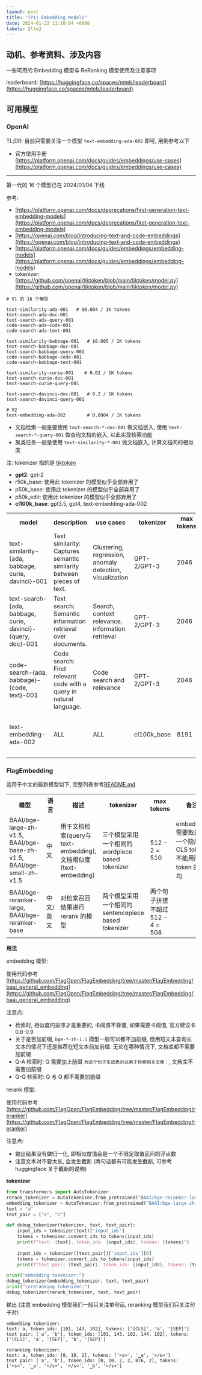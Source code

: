 ```yaml
---
layout: post
title: "(P1) Embedding Models"
date: 2024-01-23 11:10:04 +0800
labels: [llm]
---
```


## 动机、参考资料、涉及内容

一些可用的 Embedding 模型与 ReRanking 模型使用及注意事项

leaderboard: [https://huggingface.co/spaces/mteb/leaderboard](https://huggingface.co/spaces/mteb/leaderboard)

## 可用模型

### OpenAI

TL;DR: 目前只需要关注一个模型 `text-embedding-ada-002` 即可, 用例参考以下

- 官方使用手册[https://platform.openai.com/docs/guides/embeddings/use-cases](https://platform.openai.com/docs/guides/embeddings/use-cases)

-----

第一代的 16 个模型已在 2024/01/04 下线

参考:
- [https://platform.openai.com/docs/deprecations/first-generation-text-embedding-models](https://platform.openai.com/docs/deprecations/first-generation-text-embedding-models)
- [https://openai.com/blog/introducing-text-and-code-embeddings](https://openai.com/blog/introducing-text-and-code-embeddings)
- [https://platform.openai.com/docs/guides/embeddings/embedding-models](https://platform.openai.com/docs/guides/embeddings/embedding-models)
- tokenizer: [https://github.com/openai/tiktoken/blob/main/tiktoken/model.py](https://github.com/openai/tiktoken/blob/main/tiktoken/model.py)

```
# V1 的 16 个模型

text-similarity-ada-001   # $0.004 / 1K tokens
text-search-ada-doc-001
text-search-ada-query-001
code-search-ada-code-001
code-search-ada-text-001

text-similarity-babbage-001   # $0.005 / 1K tokens
text-search-babbage-doc-001
text-search-babbage-query-001
code-search-babbage-code-001
code-search-babbage-text-001

text-similarity-curie-001    # 0.02 / 1K tokens
text-search-curie-doc-001
text-search-curie-query-001

text-search-davinci-doc-001   # 0.2 / 1K tokens
text-search-davinci-query-001

# V2
text-embedding-ada-002        # 0.0004 / 1K tokens
```

- 文档检索一般是要使用 `text-search-*-doc-001` 做文档嵌入, 使用 `text-search-*-query-001` 做查询文档的嵌入, 以此实现检索功能
- 聚类任务一般是使用 `text-similarity-*-001` 做文档嵌入, 计算文档间的相似度

注: tokenizer 指的是 [tiktoken](https://github.com/openai/tiktoken/blob/main/tiktoken/model.py)

- **gpt2**: gpt-2
- r50k_base: 使用此 tokenizer 的模型似乎全部弃用了
- p50k_base: 使用此 tokenizer 的模型似乎全部弃用了
- p50k_edit: 使用此 tokenizer 的模型似乎全部弃用了
- **cl100k_base**: gpt3.5, gpt4, text-embedding-ada-002

<table>
<tr>
    <th>model</th>
    <th>description</th>
    <th>use cases</th>
    <th>tokenizer</th>
    <th>max tokens</th>
    <th>备注</th>
</tr>
<tr>
    <td>text-similarity-{ada, babbage, curie, davinci}-001</td>
    <td>Text similarity: Captures semantic similarity between pieces of text.</td>
    <td>Clustering, regression, anomaly detection, visualization</td>
    <td>GPT-2/GPT-3</td>
    <td>2046</td>
    <td>归一化余弦相似度</td>
</tr>
<tr>
    <td>text-search-{ada, babbage, curie, davinci}-{query, doc}-001</td>
    <td>Text search: Semantic information retrieval over documents.</td>
    <td>Search, context relevance, information retrieval</td>
    <td>GPT-2/GPT-3</td>
    <td>2046</td>
</tr>
<tr>
    <td>code-search-{ada, babbage}-{code, text}-001</td>
    <td>Code search: Find relevant code with a query in natural language.</td>
    <td>Code search and relevance</td>
    <td>GPT-2/GPT-3</td>
    <td>2046</td>
</tr>
<tr>
    <td>text-embedding-ada-002</td>
    <td>ALL</td>
    <td>ALL</td>
    <td>cl100k_base</td>
    <td>8191</td>
    <td>余弦相似度, embedding 接口返回结果本身已做归一化</td>
</tr>
</table>


### FlagEmbedding

适用于中文的最新模型如下, 完整列表参考[README.md](https://github.com/FlagOpen/FlagEmbedding/tree/master#model-list)

<table>
<tr>
    <th>模型</th>
    <th>语言</th>
    <th>描述</th>
    <th>tokenizer</th>
    <th>max tokens</th>
    <th>备注</th>
</tr>
<tr>
    <td>BAAI/bge-large-zh-v1.5, BAAI/bge-base-zh-v1.5, BAAI/bge-small-zh-v1.5</td>
    <td>中文</td>
    <td>用于文档检索(query与text-embedding), 文档相似度(text-embedding)</td>
    <td>三个模型采用一个相同的 wordpiece based tokenizer</td>
    <td>512 - 2 = 510</td>
    <td>embedding 需要取最后一个隐层的 CLS token, 不能用所有 token 的平均</td>
</tr>
<tr>
    <td>BAAI/bge-reranker-large, BAAI/bge-reranker-base</td>
    <td>中文/英文</td>
    <td>对检索召回结果进行 rerank 的模型</td>
    <td>两个模型采用一个相同的 sentencepiece based tokenizer</td>
    <td>两个句子拼接不超过 512 - 4 = 508</td>
    <td></td>
</tr>
</table>

**用法**

embedding 模型:

使用代码参考 [https://github.com/FlagOpen/FlagEmbedding/tree/master/FlagEmbedding/baai_general_embedding](https://github.com/FlagOpen/FlagEmbedding/tree/master/FlagEmbedding/baai_general_embedding)

注意点:

- 检索时, 相似度的排序才是重要的, 卡阈值不靠谱, 如果需要卡阈值, 官方建议卡 0.8-0.9
- 关于是否加前缀, `bge-*-zh-1.5` 模型一般可以都不加前缀, 但用短文本查询长文本的情况下还是推荐在短文本前加前缀. 无论在哪种情况下, 文档库都不需要加前缀
- Q-A 检索时: Q 需要加上前缀 `为这个句子生成表示以用于检索相关文章：`, 文档库不需要加前缀
- Q-Q 检索时: Q 与 Q 都不需要加前缀

rerank 模型:

使用代码参考 [https://github.com/FlagOpen/FlagEmbedding/tree/master/FlagEmbedding/reranker](https://github.com/FlagOpen/FlagEmbedding/tree/master/FlagEmbedding/reranker)

注意点:

- 输出结果没有做归一化, 即相似度值会是一个不限定取值区间的浮点数
- 注意文本对不要太长, 会发生截断 (两句话都有可能发生截断, 可参考 huggingface 关于截断的说明)


**tokenizer**

```python
from transformers import AutoTokenizer
rerank_tokenizer = AutoTokenizer.from_pretrained("BAAI/bge-reranker-large")
embedding_tokenizer = AutoTokenizer.from_pretrained("BAAI/bge-large-zh-v1.5")
text = "a"
text_pair = ["a", "b"]

def debug_tokenizer(tokenizer, text, text_pair):
    input_ids = tokenizer(text)['input_ids']
    tokens = tokenizer.convert_ids_to_tokens(input_ids)
    print(f"text: {text}, token_ids: {input_ids}, tokens: {tokens}")
    
    input_ids = tokenizer([text_pair])['input_ids'][0]
    tokens = tokenizer.convert_ids_to_tokens(input_ids)
    print(f"text pair: {text_pair}, token_ids: {input_ids}, tokens: {tokens}")

print("embedding tokenizer:")
debug_tokenizer(embedding_tokenizer, text, text_pair)
print("\nreranking tokenizer:")
debug_tokenizer(rerank_tokenizer, text, text_pair)
```

输出 (注意 embedding 模型我们一般只关注单句话, reranking 模型我们只关注句子对)

```
embedding tokenizer:
text: a, token_ids: [101, 143, 102], tokens: ['[CLS]', 'a', '[SEP]']
text pair: ['a', 'b'], token_ids: [101, 143, 102, 144, 102], tokens: ['[CLS]', 'a', '[SEP]', 'b', '[SEP]']

reranking tokenizer:
text: a, token_ids: [0, 10, 2], tokens: ['<s>', '▁a', '</s>']
text pair: ['a', 'b'], token_ids: [0, 10, 2, 2, 876, 2], tokens: ['<s>', '▁a', '</s>', '</s>', '▁b', '</s>']
```
